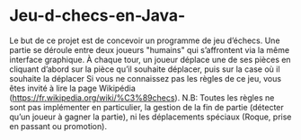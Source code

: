 # Jeu-d-checs-en-Java-
Le but de ce projet est de concevoir un programme de jeu d’échecs. Une partie se déroule entre deux joueurs "humains" qui s’affrontent via la même interface
graphique. À chaque tour, un joueur déplace une de ses pièces en cliquant d’abord sur la pièce qu’il souhaite déplacer, puis sur la case où il souhaite la déplacer
Si vous ne connaissez pas les règles de ce jeu, vous êtes invité à lire la page Wikipédia (https://fr.wikipedia.org/wiki/%C3%89checs). 
N.B: Toutes les règles ne sont pas implémenter en particulier, la gestion de la fin de partie (détecter qu’un joueur à gagner la partie), ni les déplacements spéciaux (Roque, prise en passant ou promotion).
